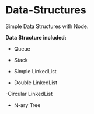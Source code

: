 # Data-Structures

Simple Data Structures with Node.

**Data Structure included:**

  - Queue


  - Stack


  - Simple LinkedList


  - Double LinkedList


  -Circular LinkedList


  - N-ary Tree




